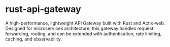 # rust-api-gateway
A high-performance, lightweight API Gateway built with Rust and Actix-web. Designed for microservices architecture, this gateway handles request forwarding, routing, and can be extended with authentication, rate limiting, caching, and observability.

